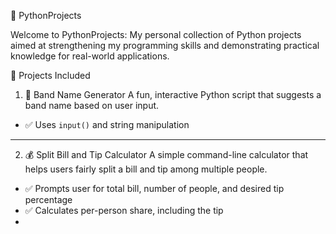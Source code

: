 🐍 PythonProjects

Welcome to PythonProjects: My personal collection of Python projects aimed at strengthening my programming skills and demonstrating practical knowledge for real-world applications.

🚀 Projects Included

1. 🎸 Band Name Generator
A fun, interactive Python script that suggests a band name based on user input.

- ✅ Uses `input()` and string manipulation  

---

2. 💰 Split Bill and Tip Calculator
A simple command-line calculator that helps users fairly split a bill and tip among multiple people.

- ✅ Prompts user for total bill, number of people, and desired tip percentage  
- ✅ Calculates per-person share, including the tip
- 
